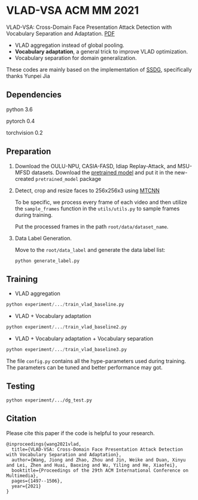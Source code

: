 # VLAD-VSA  ACM MM 2021
VLAD-VSA: Cross-Domain Face Presentation Attack Detection with Vocabulary Separation and Adaptation. [PDF](https://dl.acm.org/doi/10.1145/3474085.3475284)

- VLAD aggregation instead of global pooling.
- **Vocabulary adaptation**, a general trick to improve VLAD optimization.
- Vocabulary separation for domain generalization.

These codes are mainly based on the implementation of [SSDG](https://github.com/taylover-pei/SSDG-CVPR2020), specifically thanks Yunpei Jia
## Dependencies
python 3.6

pytorch 0.4

torchvision 0.2

## Preparation
1. Download the OULU-NPU, CASIA-FASD, Idiap Replay-Attack, and MSU-MFSD datasets. Download the [pretrained model](https://github.com/taylover-pei/SSDG-CVPR2020/tree/master/pretrained_model) and put it in the new-created `pretrained_model` package 

2. Detect, crop and resize faces to 256x256x3 using [MTCNN](https://github.com/YYuanAnyVision/mxnet_mtcnn_face_detection)

   To be specific, we process every frame of each video and then utilize the `sample_frames` function in the `utils/utils.py` to sample frames during training.

   Put the processed frames in the path `root/data/dataset_name`.

3. Data Label Generation.

   Move to the `root/data_label` and generate the data label list:
   ```
   python generate_label.py
   ```
## Training
- VLAD aggregation
```python
python experiment/.../train_vlad_baseline.py
```
- VLAD + Vocabulary adaptation 
```python
python experiment/.../train_vlad_baseline2.py
```
- VLAD + Vocabulary adaptation + Vocabulary separation 
```python
python experiment/.../train_vlad_baseline3.py
```
The file `config.py` contains all the hype-parameters used during training. The parameters can be tuned and better performance may got.
## Testing
```
python experiment/.../dg_test.py
```
## Citation
Please cite this paper if the code is helpful to your research.
```
@inproceedings{wang2021vlad,
  title={VLAD-VSA: Cross-Domain Face Presentation Attack Detection with Vocabulary Separation and Adaptation},
  author={Wang, Jiong and Zhao, Zhou and Jin, Weike and Duan, Xinyu and Lei, Zhen and Huai, Baoxing and Wu, Yiling and He, Xiaofei},
  booktitle={Proceedings of the 29th ACM International Conference on Multimedia},
  pages={1497--1506},
  year={2021}
}
```
